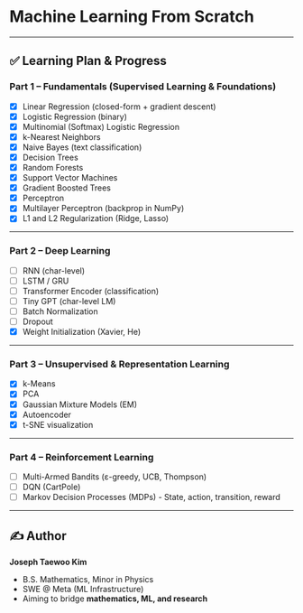 # Machine Learning From Scratch

---

## ✅ Learning Plan & Progress

### **Part 1 – Fundamentals (Supervised Learning & Foundations)**
- [X] Linear Regression (closed-form + gradient descent)
- [X] Logistic Regression (binary)
- [X] Multinomial (Softmax) Logistic Regression
- [X] k-Nearest Neighbors
- [X] Naive Bayes (text classification)
- [X] Decision Trees
- [X] Random Forests
- [X] Support Vector Machines
- [X] Gradient Boosted Trees
- [X] Perceptron
- [X] Multilayer Perceptron (backprop in NumPy)
- [X] L1 and L2 Regularization (Ridge, Lasso)

---

### **Part 2 – Deep Learning**
- [ ] RNN (char-level)
- [ ] LSTM / GRU
- [ ] Transformer Encoder (classification)
- [ ] Tiny GPT (char-level LM)
- [ ] Batch Normalization
- [ ] Dropout
- [X] Weight Initialization (Xavier, He)

---

### **Part 3 – Unsupervised & Representation Learning**
- [X] k-Means
- [X] PCA
- [X] Gaussian Mixture Models (EM)
- [X] Autoencoder
- [X] t-SNE visualization

---

### **Part 4 – Reinforcement Learning**
- [ ] Multi-Armed Bandits (ε-greedy, UCB, Thompson)
- [ ] DQN (CartPole)
- [ ] Markov Decision Processes (MDPs) - State, action, transition, reward

---

## ✍️ Author
**Joseph Taewoo Kim**  
- B.S. Mathematics, Minor in Physics  
- SWE @ Meta (ML Infrastructure)  
- Aiming to bridge **mathematics, ML, and research**
